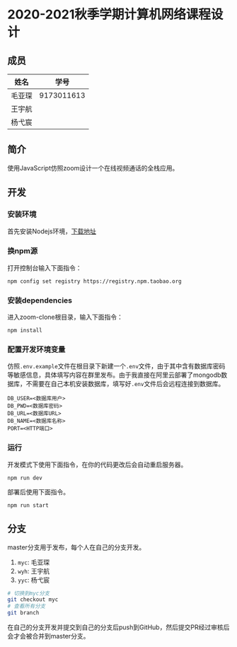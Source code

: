 # 2020-2021秋季学期计算机网络课程设计

## 成员

| 姓名   | 学号       |
| ------ | ---------- |
| 毛亚琛 | 9173011613 |
| 王宇航 |            |
| 杨弋宸 |            |

## 简介

使用JavaScript仿照zoom设计一个在线视频通话的全栈应用。

## 开发

### 安装环境

首先安装Nodejs环境，[下载地址](https://nodejs.org/zh-cn/)

### 换npm源

打开控制台输入下面指令：

```
npm config set registry https://registry.npm.taobao.org
```

### 安装dependencies

进入zoom-clone根目录，输入下面指令：

```
npm install
```

### 配置开发环境变量

仿照`.env.example`文件在根目录下新建一个`.env`文件，由于其中含有数据库密码等敏感信息，具体填写内容在群里发布。由于我直接在阿里云部署了mongodb数据库，不需要在自己本机安装数据库，填写好`.env`文件后会远程连接到数据库。

```
DB_USER=<数据库用户>
DB_PWD=<数据库密码>
DB_URL=<数据库URL>
DB_NAME=<数据库名称>
PORT=<HTTP端口>
```

### 运行

开发模式下使用下面指令，在你的代码更改后会自动重启服务器。

```
npm run dev
```

部署后使用下面指令。

```
npm run start
```


## 分支

master分支用于发布，每个人在自己的分支开发。

1. `myc`: 毛亚琛
2. `wyh`: 王宇航
3. `yyc`: 杨弋宸

```bash
# 切换到myc分支
git checkout myc
# 查看所有分支
git branch
```

在自己的分支开发并提交到自己的分支后push到GitHub，然后提交PR经过审核后会才会被合并到master分支。

